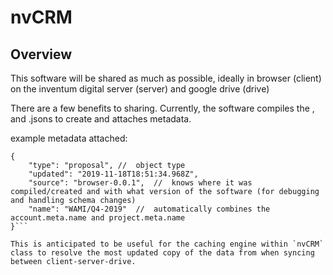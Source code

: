 # nvCRM

## Overview

This software will be shared as much as possible, ideally in browser (client) on the inventum digital server (server) and google drive (drive)

There are a few benefits to sharing. Currently, the software compiles the <ACCOUNT>, and <PROJECT> .jsons to create <PROPOSAL> and attaches metadata.

example metadata attached:
```jsonc
{
	"type": "proposal", //  object type
	"updated": "2019-11-18T18:51:34.968Z",
	"source": "browser-0.0.1",  //  knows where it was compiled/created and with what version of the software (for debugging and handling schema changes)
	"name": "WAMI/Q4-2019"  //  automatically combines the account.meta.name and project.meta.name
}```

This is anticipated to be useful for the caching engine within `nvCRM` class to resolve the most updated copy of the data from when syncing between client-server-drive.